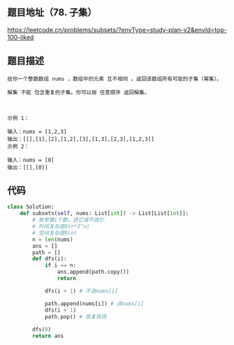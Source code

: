 ## 题目地址（78. 子集）

https://leetcode.cn/problems/subsets/?envType=study-plan-v2&envId=top-100-liked

## 题目描述

```
给你一个整数数组 nums ，数组中的元素 互不相同 。返回该数组所有可能的子集（幂集）。

解集 不能 包含重复的子集。你可以按 任意顺序 返回解集。

 

示例 1：

输入：nums = [1,2,3]
输出：[[],[1],[2],[1,2],[3],[1,3],[2,3],[1,2,3]]
示例 2：

输入：nums = [0]
输出：[[],[0]]
```

## 代码

```python
class Solution:
    def subsets(self, nums: List[int]) -> List[List[int]]:
        # 枚举第i个数，选它或不选它
        # 时间复杂度O(n*2^n)
        # 空间复杂度O(n)
        n = len(nums)
        ans = []
        path = []
        def dfs(i):
            if i == n:
                ans.append(path.copy())
                return

            dfs(i + 1) # 不选nums[i]

            path.append(nums[i]) # 选nums[i]
            dfs(i + 1)
            path.pop() # 恢复现场
        
        dfs(0)
        return ans
```
